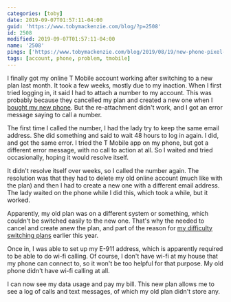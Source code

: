 ```yaml
---
categories: [toby]
date: 2019-09-07T01:57:11-04:00
guid: 'https://www.tobymackenzie.com/blog/?p=2508'
id: 2508
modified: 2019-09-07T01:57:11-04:00
name: '2508'
pings: ['https://www.tobymackenzie.com/blog/2019/08/19/new-phone-pixel-3a/']
tags: [account, phone, problem, tmobile]
---
```


I finally got my online T Mobile account working after switching to a new plan last month.<!--more-->  It took a few weeks, mostly due to my inaction.  When I first tried logging in, it said I had to attach a number to my account.  This was probably because they cancelled my plan and created a new one when I [bought my new phone](https://www.tobymackenzie.com/blog/2019/08/19/new-phone-pixel-3a/).  But the re-attachment didn't work, and I got an error message saying to call a number.

The first time I called the number, I had the lady try to keep the same email address.  She did something and said to wait 48 hours to log in again.  I did, and got the same error.  I tried the T Mobile app on my phone, but got a different error message, with no call to action at all.  So I waited and tried occasionally, hoping it would resolve itself.

It didn't resolve itself over weeks, so I called the number again.  The resolution was that they had to delete my old online account (much like with the plan) and then I had to create a new one with a different email address.  The lady waited on the phone while I did this, which took a while, but it worked.

Apparently, my old plan was on a different system or something, which couldn't be switched easily to the new one.  That's why the needed to cancel and create anew the plan, and part of the reason for [my difficulty switching plans](https://www.tobymackenzie.com/blog/2019/01/06/t-mobile-plan-change-debacle/) earlier this year.

Once in, I was able to set up my E-911 address, which is apparently required to be able to do wi-fi calling.  Of course, I don't have wi-fi at my house that my phone can connect to, so it won't be too helpful for that purpose.  My old phone didn't have wi-fi calling at all.

I can now see my data usage and pay my bill.  This new plan allows me to see a log of calls and text messages, of which my old plan didn't store any.

